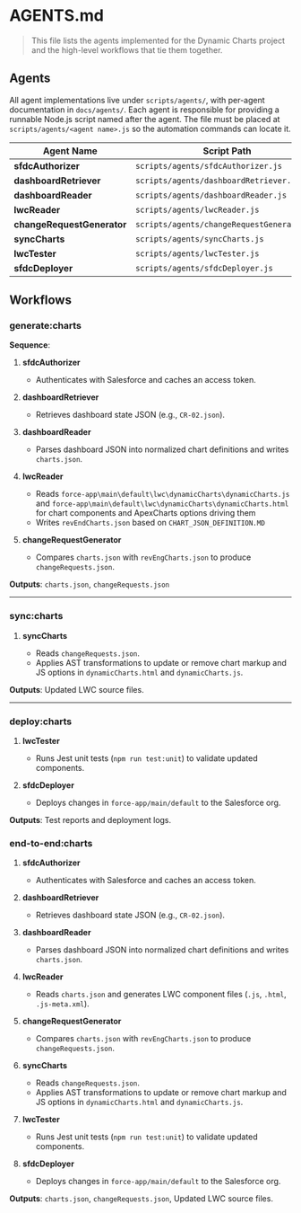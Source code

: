 # AGENTS.md

> This file lists the agents implemented for the Dynamic Charts project and the high-level workflows that tie them together.

## Agents

All agent implementations live under `scripts/agents/`, with per-agent documentation in `docs/agents/`.
Each agent is responsible for providing a runnable Node.js script named after the
agent. The file must be placed at `scripts/agents/<agent name>.js` so the
automation commands can locate it.

| Agent Name                 | Script Path                                | Documentation                           |                       |
| -------------------------- | ------------------------------------------ | --------------------------------------- | --------------------- |
| **sfdcAuthorizer**         | `scripts/agents/sfdcAuthorizer.js`         | `docs/agents/sfdcAuthorizer.md`         |                       |
| **dashboardRetriever**     | `scripts/agents/dashboardRetriever.js`     | `docs/agents/dashboardRetriever.md`     |                       |
| **dashboardReader**        | `scripts/agents/dashboardReader.js`        | `docs/agents/dashboardReader.md`        |                       |
| **lwcReader**              | `scripts/agents/lwcReader.js`              | `docs/agents/lwcReader.md`              |                       |
| **changeRequestGenerator** | `scripts/agents/changeRequestGenerator.js` | `docs/agents/changeRequestGenerator.md` |                       |
| **syncCharts**             | `scripts/agents/syncCharts.js`             | `docs/agents/syncCharts.md`             |                       |
| **lwcTester**              | `scripts/agents/lwcTester.js`              | `docs/agents/lwcTester.md`              |                       |
| **sfdcDeployer**           | `scripts/agents/sfdcDeployer.js`           | `docs/agents/sfdcDeployer.md`           |  |

## Workflows


### generate\:charts

   **Sequence**:

   1. **sfdcAuthorizer**

      * Authenticates with Salesforce and caches an access token.
   2. **dashboardRetriever**

      * Retrieves dashboard state JSON (e.g., `CR-02.json`).
   3. **dashboardReader**

      * Parses dashboard JSON into normalized chart definitions and writes `charts.json`.
   4. **lwcReader**

      * Reads `force-app\main\default\lwc\dynamicCharts\dynamicCharts.js` and `force-app\main\default\lwc\dynamicCharts\dynamicCharts.html` for chart components and ApexCharts options driving them
      * Writes `revEndCharts.json` based on `CHART_JSON_DEFINITION.MD` 

   5. **changeRequestGenerator**

      * Compares `charts.json` with `revEngCharts.json` to produce `changeRequests.json`.

   **Outputs**: `charts.json`, `changeRequests.json` 

   ---

### sync\:charts

   1. **syncCharts**

      * Reads `changeRequests.json`.
      * Applies AST transformations to update or remove chart markup and JS options in `dynamicCharts.html` and `dynamicCharts.js`.

   **Outputs**: Updated LWC source files. 

   ---

### deploy\:charts

   1. **lwcTester**

      * Runs Jest unit tests (`npm run test:unit`) to validate updated components.
   2. **sfdcDeployer**

      * Deploys changes in `force-app/main/default` to the Salesforce org.

**Outputs**: Test reports and deployment logs. 


### end-to-end\:charts


   1. **sfdcAuthorizer**

      * Authenticates with Salesforce and caches an access token.
   2. **dashboardRetriever**

      * Retrieves dashboard state JSON (e.g., `CR-02.json`).
   3. **dashboardReader**

      * Parses dashboard JSON into normalized chart definitions and writes `charts.json`.
   4. **lwcReader**

      * Reads `charts.json` and generates LWC component files (`.js`, `.html`, `.js-meta.xml`).
   5. **changeRequestGenerator**

      * Compares `charts.json` with `revEngCharts.json` to produce `changeRequests.json`.
   6. **syncCharts**

      * Reads `changeRequests.json`.
      * Applies AST transformations to update or remove chart markup and JS options in `dynamicCharts.html` and `dynamicCharts.js`.
   7. **lwcTester**

      * Runs Jest unit tests (`npm run test:unit`) to validate updated components.
   8. **sfdcDeployer**

      * Deploys changes in `force-app/main/default` to the Salesforce org.

  **Outputs**: `charts.json`, `changeRequests.json`, Updated LWC source files. 

